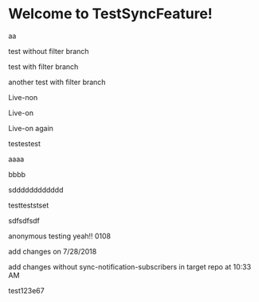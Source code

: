 # Welcome to TestSyncFeature!

aa

test without filter branch

test with filter branch

another test with filter branch

Live-non

Live-on

Live-on again

testestest

aaaa

bbbb

sdddddddddddd

testteststset


sdfsdfsdf

anonymous testing yeah!! 0108

add changes on 7/28/2018

add changes without sync-notification-subscribers in target repo at 10:33 AM

test123e67
